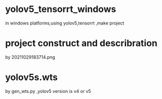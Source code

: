 # yolov5_tensorrt_windows
in windows platforms,using yolov5,tensorrt ,make project
# project construct and describration
by 20211029183714.png
# yolov5s.wts
by gen_wts.py ,yolov5 version is v4 or v5
